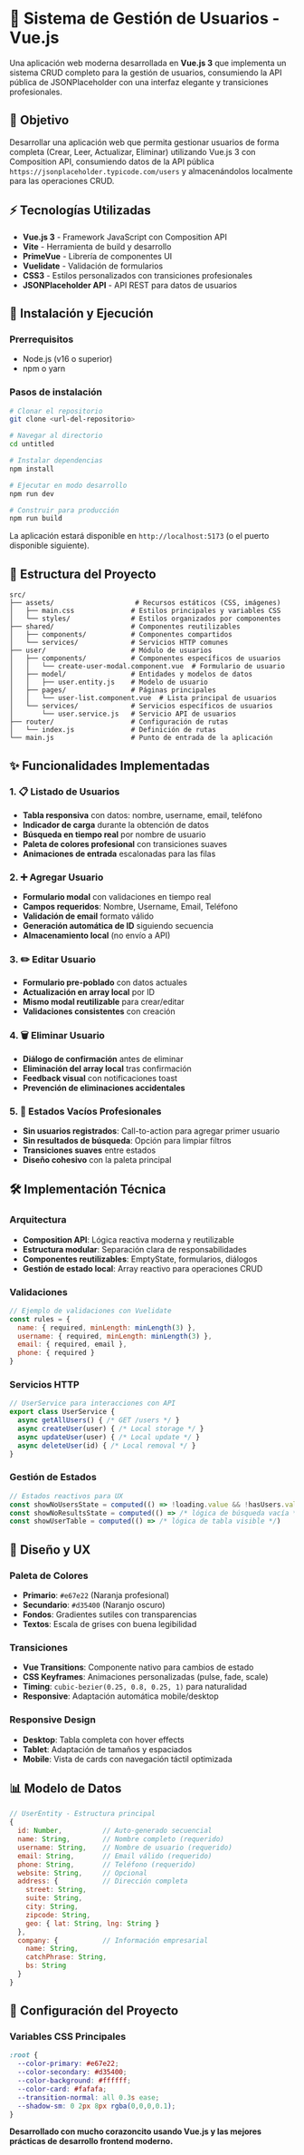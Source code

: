 # 👥 Sistema de Gestión de Usuarios - Vue.js

Una aplicación web moderna desarrollada en **Vue.js 3** que implementa un sistema CRUD completo para la gestión de usuarios, consumiendo la API pública de JSONPlaceholder con una interfaz elegante y transiciones profesionales.

## 🎯 Objetivo

Desarrollar una aplicación web que permita gestionar usuarios de forma completa (Crear, Leer, Actualizar, Eliminar) utilizando Vue.js 3 con Composition API, consumiendo datos de la API pública `https://jsonplaceholder.typicode.com/users` y almacenándolos localmente para las operaciones CRUD.

## ⚡ Tecnologías Utilizadas

- **Vue.js 3** - Framework JavaScript con Composition API
- **Vite** - Herramienta de build y desarrollo
- **PrimeVue** - Librería de componentes UI
- **Vuelidate** - Validación de formularios
- **CSS3** - Estilos personalizados con transiciones profesionales
- **JSONPlaceholder API** - API REST para datos de usuarios

## 🚀 Instalación y Ejecución

### Prerrequisitos
- Node.js (v16 o superior)
- npm o yarn

### Pasos de instalación
```bash
# Clonar el repositorio
git clone <url-del-repositorio>

# Navegar al directorio
cd untitled

# Instalar dependencias
npm install

# Ejecutar en modo desarrollo
npm run dev

# Construir para producción
npm run build
```

La aplicación estará disponible en `http://localhost:5173` (o el puerto disponible siguiente).

## 📁 Estructura del Proyecto

```
src/
├── assets/                    # Recursos estáticos (CSS, imágenes)
│   ├── main.css              # Estilos principales y variables CSS
│   └── styles/               # Estilos organizados por componentes
├── shared/                   # Componentes reutilizables
│   ├── components/           # Componentes compartidos
│   └── services/             # Servicios HTTP comunes
├── user/                     # Módulo de usuarios
│   ├── components/           # Componentes específicos de usuarios
│   │   └── create-user-modal.component.vue  # Formulario de usuario
│   ├── model/                # Entidades y modelos de datos
│   │   ├── user.entity.js    # Modelo de usuario
│   ├── pages/                # Páginas principales
│   │   └── user-list.component.vue  # Lista principal de usuarios
│   └── services/             # Servicios específicos de usuarios
│       └── user.service.js   # Servicio API de usuarios
├── router/                   # Configuración de rutas
│   └── index.js              # Definición de rutas
└── main.js                   # Punto de entrada de la aplicación
```

## ✨ Funcionalidades Implementadas

### 1. 📋 Listado de Usuarios
- **Tabla responsiva** con datos: nombre, username, email, teléfono
- **Indicador de carga** durante la obtención de datos
- **Búsqueda en tiempo real** por nombre de usuario
- **Paleta de colores profesional** con transiciones suaves
- **Animaciones de entrada** escalonadas para las filas

### 2. ➕ Agregar Usuario
- **Formulario modal** con validaciones en tiempo real
- **Campos requeridos**: Nombre, Username, Email, Teléfono
- **Validación de email** formato válido
- **Generación automática de ID** siguiendo secuencia
- **Almacenamiento local** (no envío a API)

### 3. ✏️ Editar Usuario
- **Formulario pre-poblado** con datos actuales
- **Actualización en array local** por ID
- **Mismo modal reutilizable** para crear/editar
- **Validaciones consistentes** con creación

### 4. 🗑️ Eliminar Usuario
- **Diálogo de confirmación** antes de eliminar
- **Eliminación del array local** tras confirmación
- **Feedback visual** con notificaciones toast
- **Prevención de eliminaciones accidentales**

### 5. 🎨 Estados Vacíos Profesionales
- **Sin usuarios registrados**: Call-to-action para agregar primer usuario
- **Sin resultados de búsqueda**: Opción para limpiar filtros
- **Transiciones suaves** entre estados
- **Diseño cohesivo** con la paleta principal

## 🛠️ Implementación Técnica

### Arquitectura
- **Composition API**: Lógica reactiva moderna y reutilizable
- **Estructura modular**: Separación clara de responsabilidades
- **Componentes reutilizables**: EmptyState, formularios, diálogos
- **Gestión de estado local**: Array reactivo para operaciones CRUD

### Validaciones
```javascript
// Ejemplo de validaciones con Vuelidate
const rules = {
  name: { required, minLength: minLength(3) },
  username: { required, minLength: minLength(3) },
  email: { required, email },
  phone: { required }
}
```

### Servicios HTTP
```javascript
// UserService para interacciones con API
export class UserService {
  async getAllUsers() { /* GET /users */ }
  async createUser(user) { /* Local storage */ }
  async updateUser(user) { /* Local update */ }
  async deleteUser(id) { /* Local removal */ }
}
```

### Gestión de Estados
```javascript
// Estados reactivos para UX
const showNoUsersState = computed(() => !loading.value && !hasUsers.value)
const showNoResultsState = computed(() => /* lógica de búsqueda vacía */)
const showUserTable = computed(() => /* lógica de tabla visible */)
```

## 🎨 Diseño y UX

### Paleta de Colores
- **Primario**: `#e67e22` (Naranja profesional)
- **Secundario**: `#d35400` (Naranjo oscuro)
- **Fondos**: Gradientes sutiles con transparencias
- **Textos**: Escala de grises con buena legibilidad

### Transiciones
- **Vue Transitions**: Componente nativo para cambios de estado
- **CSS Keyframes**: Animaciones personalizadas (pulse, fade, scale)
- **Timing**: `cubic-bezier(0.25, 0.8, 0.25, 1)` para naturalidad
- **Responsive**: Adaptación automática mobile/desktop

### Responsive Design
- **Desktop**: Tabla completa con hover effects
- **Tablet**: Adaptación de tamaños y espaciados
- **Mobile**: Vista de cards con navegación táctil optimizada

## 📊 Modelo de Datos

```javascript
// UserEntity - Estructura principal
{
  id: Number,          // Auto-generado secuencial
  name: String,        // Nombre completo (requerido)
  username: String,    // Nombre de usuario (requerido)
  email: String,       // Email válido (requerido)
  phone: String,       // Teléfono (requerido)
  website: String,     // Opcional
  address: {           // Dirección completa
    street: String,
    suite: String,
    city: String,
    zipcode: String,
    geo: { lat: String, lng: String }
  },
  company: {           // Información empresarial
    name: String,
    catchPhrase: String,
    bs: String
  }
}
```

## 🔧 Configuración del Proyecto

### Variables CSS Principales
```css
:root {
  --color-primary: #e67e22;
  --color-secondary: #d35400;
  --color-background: #ffffff;
  --color-card: #fafafa;
  --transition-normal: all 0.3s ease;
  --shadow-sm: 0 2px 8px rgba(0,0,0,0.1);
}
```

**Desarrollado con mucho corazoncito usando Vue.js y las mejores prácticas de desarrollo frontend moderno.**
